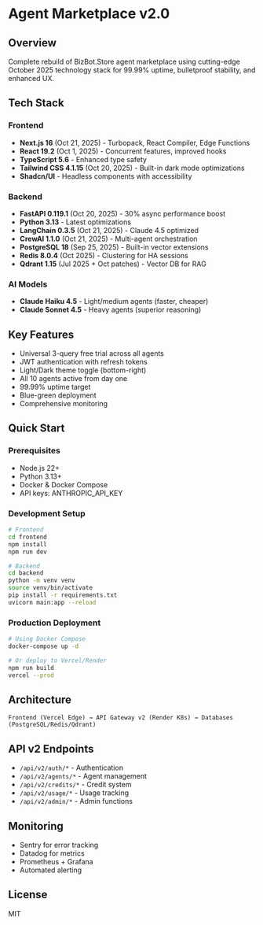 # Agent Marketplace v2.0

## Overview
Complete rebuild of BizBot.Store agent marketplace using cutting-edge October 2025 technology stack for 99.99% uptime, bulletproof stability, and enhanced UX.

## Tech Stack

### Frontend
- **Next.js 16** (Oct 21, 2025) - Turbopack, React Compiler, Edge Functions
- **React 19.2** (Oct 1, 2025) - Concurrent features, improved hooks
- **TypeScript 5.6** - Enhanced type safety
- **Tailwind CSS 4.1.15** (Oct 20, 2025) - Built-in dark mode optimizations
- **Shadcn/UI** - Headless components with accessibility

### Backend
- **FastAPI 0.119.1** (Oct 20, 2025) - 30% async performance boost
- **Python 3.13** - Latest optimizations
- **LangChain 0.3.5** (Oct 21, 2025) - Claude 4.5 optimized
- **CrewAI 1.1.0** (Oct 21, 2025) - Multi-agent orchestration
- **PostgreSQL 18** (Sep 25, 2025) - Built-in vector extensions
- **Redis 8.0.4** (Oct 2025) - Clustering for HA sessions
- **Qdrant 1.15** (Jul 2025 + Oct patches) - Vector DB for RAG

### AI Models
- **Claude Haiku 4.5** - Light/medium agents (faster, cheaper)
- **Claude Sonnet 4.5** - Heavy agents (superior reasoning)

## Key Features
- Universal 3-query free trial across all agents
- JWT authentication with refresh tokens
- Light/Dark theme toggle (bottom-right)
- All 10 agents active from day one
- 99.99% uptime target
- Blue-green deployment
- Comprehensive monitoring

## Quick Start

### Prerequisites
- Node.js 22+
- Python 3.13+
- Docker & Docker Compose
- API keys: ANTHROPIC_API_KEY

### Development Setup
```bash
# Frontend
cd frontend
npm install
npm run dev

# Backend
cd backend
python -m venv venv
source venv/bin/activate
pip install -r requirements.txt
uvicorn main:app --reload
```

### Production Deployment
```bash
# Using Docker Compose
docker-compose up -d

# Or deploy to Vercel/Render
npm run build
vercel --prod
```

## Architecture
```
Frontend (Vercel Edge) → API Gateway v2 (Render K8s) → Databases (PostgreSQL/Redis/Qdrant)
```

## API v2 Endpoints
- `/api/v2/auth/*` - Authentication
- `/api/v2/agents/*` - Agent management
- `/api/v2/credits/*` - Credit system
- `/api/v2/usage/*` - Usage tracking
- `/api/v2/admin/*` - Admin functions

## Monitoring
- Sentry for error tracking
- Datadog for metrics
- Prometheus + Grafana
- Automated alerting

## License
MIT
